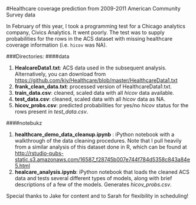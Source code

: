 #Healthcare coverage prediction from 2009-2011 American Community Survey data

In February of this year, I took a programming test for a Chicago analytics company, Civics Analytics. It went poorly. The test was to supply probabilities for the rows in the ACS dataset with missing healthcare coverage information (i.e. `hicov` was NA).

###Directories:
####data
1. **HealcareData1.txt**: ACS data used in the subsequent analysis. Alternatively, you can download from https://github.com/kjy/Healthcare/blob/master/HealthcareData1.txt
2. **frank_clean_data.txt**: processed version of HealthcareData1.txt.
3. **train_data.csv**: cleaned, scaled data with all *hicov* data available.
4. **test_data.csv**: cleaned, scaled data with all *hicov* data as NA.
5. **hicov_probs.csv**: predicted probabilities for yes/no *hicov* status for the rows present in *test_data.csv*.


####notebukz
1. **healthcare_demo_data_cleanup.ipynb** : iPython notebook with a walkthrough of the data cleaning procedures. Note that I pull heavily from a similar analysis of this dataset done in R, which can be found at http://rstudio-pubs-static.s3.amazonaws.com/16587_f28745b007e744f784d5358c843a84e5.html
2. **healcare_analysis.ipynb**: iPython notebook that loads the cleaned ACS data and tests several different types of models, along with brief descriptions of a few of the models. Generates *hicov_probs.csv*.






<p>
<p>
<p>
<p>
<p>
Special thanks to Jake for content and to Sarah for flexibility in scheduling!